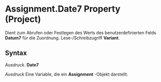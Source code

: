 
# Assignment.Date7 Property (Project)

Dient zum Abrufen oder Festlegen des Werts des benutzerdefinierten Felds  **Datum7** für die Zuordnung. Lese-/Schreibzugriff **Variant**.


## Syntax

 _Ausdruck_. **Date7**

 _Ausdruck_ Eine Variable, die ein **Assignment** -Objekt darstellt.

